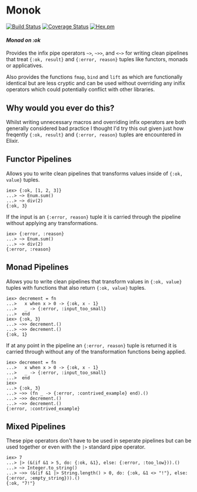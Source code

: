 # Monok
[![Build Status](https://travis-ci.org/jmargenberg/monok.svg?branch=master)](https://travis-ci.org/jmargenberg/monok) [![Coverage Status](https://coveralls.io/repos/github/jmargenberg/monok/badge.svg?branch=master)](https://coveralls.io/github/jmargenberg/monok?branch=master) [![Hex.pm](https://img.shields.io/hexpm/v/monok.svg)](https://hex.pm/packages/monok)

#### _Monad on :ok_

Provides the infix pipe operators `~>`, `~>>`, and `<~>` for writing clean pipelines that treat `{:ok, result}`
and `{:error, reason}` tuples like functors, monads or applicatives.

Also provides the functions `fmap`, `bind` and `lift` as which are functionally identical but are less cryptic and
can be used without overriding any inifix operators which could potentially conflict with other libraries.

## Why would you ever do this?

Whilst writing unnecessary macros and overriding infix operators are both generally considered bad practice I
thought I'd try this out given just how freqently `{:ok, result}` and `{:error, reason}` tuples are encountered
in Elixir.

## Functor Pipelines

Allows you to write clean pipelines that transforms values inside of `{:ok, value}` tuples.

```
iex> {:ok, [1, 2, 3]}
...> ~> Enum.sum()
...> ~> div(2)
{:ok, 3}
```

If the input is an `{:error, reason}` tuple it is carried through the pipeline without applying any
transformations.

```
iex> {:error, :reason}
...> ~> Enum.sum()
...> ~> div(2)
{:error, :reason}
```

## Monad Pipelines

Allows you to write clean pipelines that transform values in `{:ok, value}` tuples with functions that also
return `{:ok, value}` tuples.

```
iex> decrement = fn
...>   x when x > 0 -> {:ok, x - 1}
...>   _ -> {:error, :input_too_small}
...>  end
iex> {:ok, 3}
...> ~>> decrement.()
...> ~>> decrement.()
{:ok, 1}
```

If at any point in the pipeline an `{:error, reason}` tuple is returned it is carried through without
any of the transformation functions being applied.

```
iex> decrement = fn
...>   x when x > 0 -> {:ok, x - 1}
...>   _ -> {:error, :input_too_small}
...>  end
iex>
...> {:ok, 3}
...> ~>> (fn _ -> {:error, :contrived_example} end).()
...> ~>> decrement.()
...> ~>> decrement.()
{:error, :contrived_example}
```

## Mixed Pipelines

These pipe operators don't have to be used in seperate pipelines but can be used together or even with the `|>`
standard pipe operator.

```
iex> 7
...> |> (&(if &1 > 5, do: {:ok, &1}, else: {:error, :too_low})).()
...> ~> Integer.to_string()
...> ~>> (&(if &1 |> String.length() > 0, do: {:ok, &1 <> "!"}, else: {:error, :empty_string})).()
{:ok, "7!"}
```
